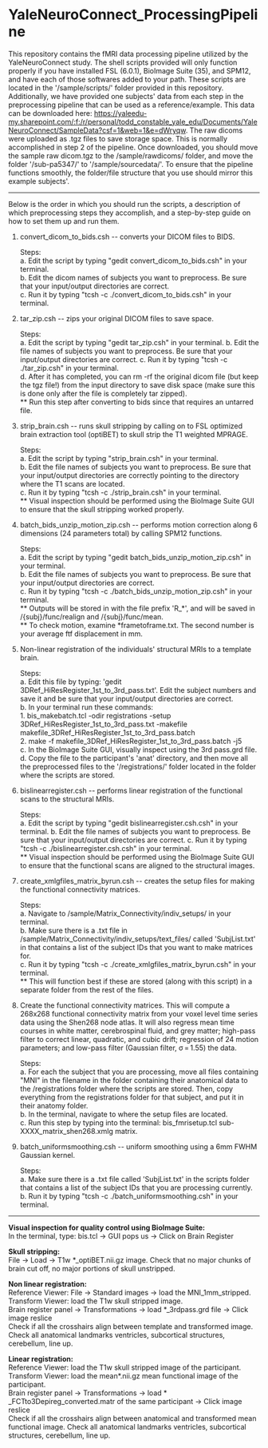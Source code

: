 # YaleNeuroConnect_ProcessingPipeline

This repository contains the fMRI data processing pipeline utilized by the YaleNeuroConnect study. The shell scripts provided will only function properly if you have installed FSL (6.0.1), BioImage Suite (35), and SPM12, and have each of those softwares added to your path. These scripts are located in the '/sample/scripts/' folder provided in this repository. Additionally, we have provided one subjects' data from each step in the preprocessing pipeline that can be used as a reference/example. This data can be downloaded here: https://yaleedu-my.sharepoint.com/:f:/r/personal/todd_constable_yale_edu/Documents/YaleNeuroConnect/SampleData?csf=1&web=1&e=dWryqw. 
The raw dicoms were uploaded as .tgz files to save storage space. This is normally accomplished in step 2 of the pipeline. Once downloaded, you should move the sample raw dicom.tgz to the /sample/rawdicoms/ folder, and move the folder '/sub-pa5347/' to '/sample/sourcedata/'. To ensure that the pipeline functions smoothly, the folder/file structure that you use should mirror this example subjects'.  

------------------------------------------------------------------------------------------------------------------------------------------------------------------------------

Below is the order in which you should run the scripts, a description of which preprocessing steps they accomplish, and a step-by-step guide on how to set them up and run them. 
1. convert_dicom_to_bids.csh -- converts your DICOM files to BIDS.  
  
   Steps:  
       a. Edit the script by typing "gedit convert_dicom_to_bids.csh" in your terminal.  
       b. Edit the dicom names of subjects you want to preprocess. Be sure that your input/output directories are correct.  
       c. Run it by typing "tcsh -c ./convert_dicom_to_bids.csh" in your terminal.
  

2. tar_zip.csh -- zips your original DICOM files to save space.
  
   Steps:  
       a. Edit the script by typing "gedit tar_zip.csh" in your terminal.
       b. Edit the file names of subjects you want to preprocess. Be sure that your input/output directories are correct. 
       c. Run it by typing "tcsh -c ./tar_zip.csh" in your terminal.  
       d. After it has completed, you can rm -rf the original dicom file (but keep the tgz file!) from the input directory to save disk space (make sure this is done only after the file is completely tar zipped).  
       ** Run this step after converting to bids since that requires an untarred file.

4. strip_brain.csh -- runs skull stripping by calling on to FSL optimized brain extraction tool (optiBET) to skull strip the T1 weighted MPRAGE.
  
   Steps:  
       a. Edit the script by typing "strip_brain.csh" in your terminal.  
       b. Edit the file names of subjects you want to preprocess. Be sure that your input/output directories are correctly pointing to the directory where the T1 scans are located.  
       c. Run it by typing "tcsh -c ./strip_brain.csh" in your terminal.  
       ** Visual inspection should be performed using the BioImage Suite GUI to ensure that the skull stripping worked properly.  

5. batch_bids_unzip_motion_zip.csh -- performs motion correction along 6 dimensions (24 parameters total) by calling SPM12 functions.  
  
   Steps:  
       a. Edit the script by typing "gedit batch_bids_unzip_motion_zip.csh" in your terminal.  
       b. Edit the file names of subjects you want to preprocess. Be sure that your input/output directories are correct.  
       c. Run it by typing "tcsh -c ./batch_bids_unzip_motion_zip.csh" in your terminal.  
       ** Outputs will be stored in with the file prefix 'R_*', and will be saved in /{subj}/func/realign and /{subj}/func/mean.  
       ** To check motion, examine *frametoframe.txt. The second number is your average ftf displacement in mm.  
   
6. Non-linear registration of the individuals' structural MRIs to a template brain.
  
   Steps:  
       a. Edit this file by typing: 'gedit 3DRef_HiResRegister_1st_to_3rd_pass.txt'. Edit the subject numbers and save it and be sure that your input/output directories are correct.  
       b. In your terminal run these commands:  
           1. bis_makebatch.tcl -odir registrations -setup 3DRef_HiResRegister_1st_to_3rd_pass.txt -makefile makefile_3DRef_HiResRegister_1st_to_3rd_pass.batch  
           2. make -f makefile_3DRef_HiResRegister_1st_to_3rd_pass.batch -j5  
       c. In the BioImage Suite GUI, visually inspect using the 3rd pass.grd file.  
       d. Copy the file to the participant's 'anat' directory, and then move all the preprocessed files to the '/registrations/' folder located in the folder where the scripts are stored.  

7. bislinearregister.csh -- performs linear registration of the functional scans to the structural MRIs.  
  
    Steps:  
       a. Edit the script by typing "gedit bislinearregister.csh.csh" in your terminal.
       b. Edit the file names of subjects you want to preprocess. Be sure that your input/output directories are correct. 
       c. Run it by typing "tcsh -c ./bislinearregister.csh.csh" in your terminal.  
       ** Visual inspection should be performed using the BioImage Suite GUI to ensure that the functional scans are aligned to the structural images.  

8. create_xmlgfiles_matrix_byrun.csh -- creates the setup files for making the functional connectivity matrices.  
  
   Steps:  
        a. Navigate to /sample/Matrix_Connectivity/indiv_setups/ in your terminal.  
        b. Make sure there is a .txt file in /sample/Matrix_Connectivity/indiv_setups/text_files/ called 'SubjList.txt' in that contains a list of the subject IDs that you want to make matrices for.  
        c. Run it by typing "tcsh -c ./create_xmlgfiles_matrix_byrun.csh" in your terminal.  
        ** This will function best if these are stored (along with this script) in a separate folder from the rest of the files.  
  
9. Create the functional connectivity matrices. This will compute a 268x268 functional connectivity matrix from your voxel level time series data using the Shen268 node atlas. It will also regress mean time courses in white matter, cerebrospinal fluid, and grey matter; high-pass filter to correct linear, quadratic, and cubic drift; regression of 24 motion parameters; and low-pass filter (Gaussian filter, σ = 1.55) the data.  
  
    Steps:  
        a. For each the subject that you are processing, move all files containing "MNI" in the filename in the folder containing their anatomical data to the /registrations folder where the scripts are stored. Then, copy everything from the registrations folder for that subject, and put it in their anatomy folder.  
        b. In the terminal, navigate to where the setup files are located.  
        c. Run this step by typing into the terminal: bis_fmrisetup.tcl sub-XXXX_matrix_shen268.xmlg matrix.  

10. batch_uniformsmoothing.csh -- uniform smoothing using a 6mm FWHM Gaussian kernel.
  
    Steps:  
        a. Make sure there is a .txt file called 'SubjList.txt' in the scripts folder that contains a list of the subject IDs that you are processing currently.  
        b. Run it by typing "tcsh -c ./batch_uniformsmoothing.csh" in your terminal.  

-----------------------------------------------------------------------------------------------------------------------------------------------------------------------------
  

**Visual inspection for quality control using BioImage Suite:**  
In the terminal, type: bis.tcl -> GUI pops us -> Click on Brain Register  

**Skull stripping:**  
File -> Load -> T1w *_optiBET.nii.gz image. 
Check that no major chunks of brain cut off, no major portions of skull unstripped.  

**Non linear registration:**   
Reference Viewer: File -> Standard images -> load the MNI_1mm_stripped.  
Transform Viewer: load the T1w skull stripped image.  
Brain register panel -> Transformations -> load *_3rdpass.grd file -> Click image reslice  
Check if all the crosshairs align between template and transformed image. Check all anatomical landmarks ventricles, subcortical structures, cerebellum, line up.  

**Linear registration:**  
Reference Viewer: load the T1w skull stripped image of the participant.  
Transform Viewer: load the mean*.nii.gz mean functional image of the participant.  
Brain register panel -> Transformations -> load * _FCTto3Depireg_converted.matr of the same participant -> Click image reslice  
Check if all the crosshairs align between anatomical and transformed mean functional image. Check all anatomical landmarks ventricles, subcortical structures, cerebellum, line up. 
